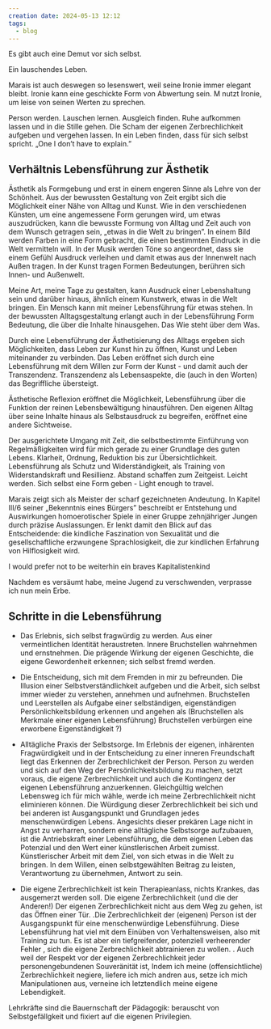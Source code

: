 ```yaml
---
creation date: 2024-05-13 12:12
tags:
  - blog
---
```

Es gibt auch eine Demut vor sich selbst.

Ein lauschendes Leben.

Marais ist auch deswegen so lesenswert, weil seine Ironie immer elegant bleibt. Ironie kann eine geschickte Form  von Abwertung sein. M nutzt Ironie, um leise von seinen Werten zu sprechen.

Person werden. Lauschen lernen. Ausgleich finden. Ruhe aufkommen lassen und in die Stille gehen. Die Scham der eigenen Zerbrechlichkeit aufgeben und vergehen lassen. In ein Leben finden, dass für sich selbst spricht. „One I don’t have to explain.”

## Verhältnis Lebensführung zur Ästhetik
Ästhetik als Formgebung und erst in einem engeren Sinne als Lehre von der Schönheit. 
Aus der bewussten Gestaltung von Zeit ergibt sich die Möglichkeit einer Nähe von Alltag und Kunst. Wie in den verschiedenen Künsten, um eine angemessene Form gerungen wird, um etwas auszudrücken, kann die bewusste Formung von Alltag und Zeit auch von dem Wunsch getragen sein, „etwas in die Welt zu bringen”. In einem Bild werden Farben in eine Form gebracht, die einen bestimmten Eindruck in die Welt vermitteln will. In der Musik werden Töne so angeordnet, dass sie einem Gefühl Ausdruck verleihen und damit etwas aus der Innenwelt nach Außen tragen. In der Kunst tragen Formen Bedeutungen, berühren sich Innen- und Außenwelt. 

Meine Art, meine Tage zu gestalten, kann Ausdruck einer Lebenshaltung sein und darüber hinaus, ähnlich einem Kunstwerk, etwas in die Welt bringen. Ein Mensch kann mit meiner Lebensführung für etwas stehen. In der bewussten Alltagsgestaltung erlangt auch in der Lebensführung Form Bedeutung, die über die Inhalte hinausgehen. Das Wie steht über dem Was. 

Durch eine Lebensführung der Ästhetisierung des Alltags ergeben sich Möglichkeiten, dass Leben zur Kunst hin zu öffnen, Kunst und Leben miteinander zu verbinden. Das Leben eröffnet sich durch eine Lebensführung mit dem Willen zur Form der Kunst - und damit auch der Transzendenz.
Transzendenz als Lebensaspekte, die (auch in den Worten) das Begriffliche übersteigt. 

Ästhetische Reflexion eröffnet die Möglichkeit, Lebensführung über die Funktion der reinen Lebensbewältigung hinausführen. Den eigenen Alltag über seine Inhalte hinaus als Selbstausdruck zu begreifen, eröffnet eine andere Sichtweise.

Der ausgerichtete Umgang mit Zeit, die selbstbestimmte Einführung von Regelmäßigkeiten wird für mich gerade zu einer Grundlage des guten Lebens. Klarheit, Ordnung, Reduktion bis zur Übersichtlichkeit. Lebensführung als Schutz und Widerständigkeit, als Training von Widerstandskraft und Resillienz. Abstand schaffen zum Zeitgeist. Leicht werden. Sich selbst eine Form geben - Light enough to travel. 

Marais zeigt sich als Meister der scharf gezeichneten Andeutung. In Kapitel III/6 seiner „Bekenntnis eines Bürgers” beschreibt er Entstehung und Auswirkungen homoerotischer Spiele in einer Gruppe zehnjähriger Jungen durch präzise Auslassungen. Er lenkt damit den Blick auf das Entscheidende: die kindliche Faszination von Sexualität und die gesellschaftliche erzwungene Sprachlosigkeit, die zur kindlichen Erfahrung von Hilflosigkeit wird. 

I would prefer not to
be weiterhin ein braves Kapitalistenkind

Nachdem es versäumt habe, meine Jugend zu verschwenden, verprasse ich nun mein Erbe.

## Schritte in die Lebensführung
* Das Erlebnis, 
  sich selbst fragwürdig zu werden. Aus einer vermeintlichen Identität heraustreten. Innere Bruchstellen wahrnehmen und ernstnehmen. Die prägende Wirkung der eigenen Geschichte, die eigene Gewordenheit erkennen; sich selbst fremd werden.
  
* Die Entscheidung,
  sich mit dem Fremden in mir zu befreunden. Die Illusion einer Selbstverständlichkeit aufgeben und die Arbeit, sich selbst immer wieder zu verstehen, annehmen und aufnehmen. Bruchstellen und Leerstellen als Aufgabe einer selbständigen, eigenständigen Persönlichkeitsbildung erkennen und angehen als  (Bruchstellen als Merkmale einer eigenen Lebensführung) Bruchstellen verbürgen eine erworbene Eigenständigkeit ?)
* Alltägliche Praxis der Selbstsorge. 
  Im Erlebnis der eigenen, inhärenten Fragwürdigkeit und in der  Entscheidung zu einer inneren Freundschaft liegt das Erkennen der Zerbrechlichkeit der Person. Person zu werden und sich auf den Weg der Persönlichkeitsbildung zu machen, setzt voraus,  die eigene Zerbrechlichkeit und auch die Kontingenz der eigenen Lebensführung anzuerkennen. Gleichgültig welchen Lebensweg ich für mich wähle, werde ich meine Zerbrechlichkeit nicht eliminieren können. Die Würdigung dieser Zerbrechlichkeit bei sich und bei anderen ist Ausgangspunkt und Grundlagen jedes menschenwürdigen Lebens. Angesichts dieser prekären Lage nicht in Angst zu verharren, sondern eine alltägliche Selbstsorge aufzubauen, ist die Antriebskraft einer Lebensführung, die dem eigenen Leben das Potenzial und den Wert einer künstlerischen Arbeit zumisst.  Künstlerischer Arbeit mit dem Ziel, von sich etwas in die Welt zu bringen. In dem Willen, einen selbstgewählten Beitrag zu leisten, Verantwortung zu übernehmen, Antwort zu sein.  
* Die eigene Zerbrechlichkeit ist kein Therapieanlass, nichts Krankes, das ausgemerzt werden soll. Die eigene Zerbrechlichkeit (und die der Anderen!) Der eigenen Zerbrechlichkeit nicht aus dem Weg zu gehen, ist das Öffnen einer Tür. .Die Zerbrechlichkeit der (eigenen) Person ist der Ausgangspunkt für eine menschenwürdige Lebensführung. Diese Lebensführung hat viel mit dem Einüben von Verhaltensweisen, also mit Training zu tun. Es ist aber ein tiefgreifender, potenziell verheerender Fehler , sich die eigene Zerbrechlichkeit abtrainieren zu wollen. . Auch weil der Respekt vor der eigenen Zerbrechlichkeit jeder personengebundenen Souveränität ist, Indem ich meine (offensichtliche) Zerbrechlichkeit negiere, liefere ich mich andren aus, setze ich mich Manipulationen aus, verneine ich letztendlich meine eigene Lebendigkeit. 

Lehrkräfte sind die Bauernschaft der Pädagogik: berauscht von Selbstgefällgkeit und fixiert auf die eigenen Privilegien. 